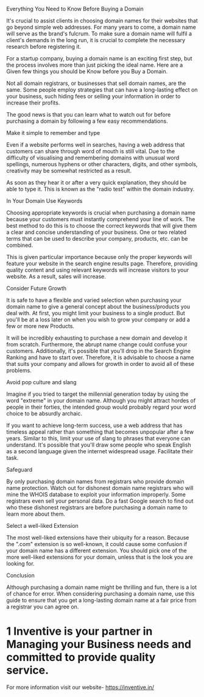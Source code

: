 
Everything You Need to Know Before Buying a Domain


It's crucial to assist clients in choosing domain names for their websites that go beyond simple web addresses. For many years to come, a domain name will serve as the brand's fulcrum. To make sure a domain name will fulfil a client's demands in the long run, it is crucial to complete the necessary research before registering it. 

For a startup company, buying a domain name is an exciting first step, but the process involves more than just picking the ideal name. Here are a Given few things you should be Know before you Buy a Domain. 

Not all domain registrars, or businesses that sell domain names, are the same. Some people employ strategies that can have a long-lasting effect on your business, such hiding fees or selling your information in order to increase their profits. 

The good news is that you can learn what to watch out for before purchasing a domain by following a few easy recommendations.

Make it simple to remember and type

Even if a website performs well in searches, having a web address that customers can share through word of mouth is still vital. Due to the difficulty of visualising and remembering domains with unusual word spellings, numerous hyphens or other characters, digits, and other symbols, creativity may be somewhat restricted as a result.

As soon as they hear it or after a very quick explanation, they should be able to type it. This is known as the "radio test" within the domain industry. 

In Your Domain Use Keywords

Choosing appropriate keywords is crucial when purchasing a domain name because your customers must instantly comprehend your line of work. The best method to do this is to choose the correct keywords that will give them a clear and concise understanding of your business. One or two related terms that can be used to describe your company, products, etc. can be combined.

This is given particular importance because only the proper keywords will feature your website in the search engine results page. Therefore, providing quality content and using relevant keywords will increase visitors to your website. As a result, sales will increase.

Consider Future Growth

It is safe to have a flexible and varied selection when purchasing your domain name to give a general concept about the business/products you deal with. At first, you might limit your business to a single product. But you'll be at a loss later on when you wish to grow your company or add a few or more new Products.

It will be incredibly exhausting to purchase a new domain and develop it from scratch. Furthermore, the abrupt name change could confuse your customers. Additionally, it's possible that you'll drop in the Search Engine Ranking and have to start over. Therefore, it is advisable to choose a name that suits your company and allows for growth in order to avoid all of these problems.

Avoid pop culture and slang

Imagine if you tried to target the millennial generation today by using the word "extreme" in your domain name. Although you might attract hordes of people in their forties, the intended group would probably regard your word choice to be absurdly archaic. 

If you want to achieve long-term success, use a web address that has timeless appeal rather than something that becomes unpopular after a few years. Similar to this, limit your use of slang to phrases that everyone can understand. It's possible that you'll draw some people who speak English as a second language given the internet widespread usage. Facilitate their task.

Safeguard

By only purchasing domain names from registrars who provide domain name protection. Watch out for dishonest domain name registrars who will mine the WHOIS database to exploit your information improperly. Some registrars even sell your personal data. Do a fast Google search to find out who these dishonest registrars are before purchasing a domain name to learn more about them.

Select a well-liked Extension

The most well-liked extensions have their ubiquity for a reason. Because the ".com" extension is so well-known, it could cause some confusion if your domain name has a different extension. You should pick one of the more well-liked extensions for your domain, unless that is the look you are looking for.


Conclusion 

Although purchasing a domain name might be thrilling and fun, there is a lot of chance for error. When considering purchasing a domain name, use this guide to ensure that you get a long-lasting domain name at a fair price from a registrar you can agree on.

# 1 Inventive is your partner in Managing your Business needs and committed to provide quality service.
For more information visit our website- https://inventive.in/
